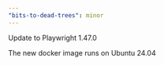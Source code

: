 ```yaml
---
"bits-to-dead-trees": minor
---
```


Update to Playwright 1.47.0

The new docker image runs on Ubuntu 24.04
